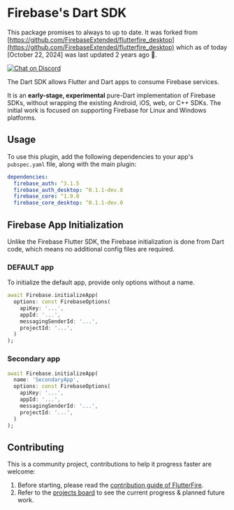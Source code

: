 # Firebase's Dart SDK

This package promises to always to up to date. It was forked from [https://github.com/FirebaseExtended/flutterfire_desktop](https://github.com/FirebaseExtended/flutterfire_desktop) which as of today [October 22, 2024] was last updated 2 years ago 🤧.

 <a href="https://invertase.link/discord">
   <img src="https://img.shields.io/discord/295953187817521152.svg?style=flat-square&colorA=7289da&label=Chat%20on%20Discord" alt="Chat on Discord">
 </a>


The Dart SDK allows Flutter and Dart apps to consume Firebase services. 

It is an __early-stage, experimental__ pure-Dart implementation of Firebase SDKs, without wrapping the existing Android, iOS, web, or C++ SDKs. The initial work is focused on supporting Firebase for Linux and Windows platforms.

## Usage

To use this plugin, add the following dependencies to your app's `pubspec.yaml` file, along with the main plugin:

```yaml
dependencies:
  firebase_auth: ^3.1.5
  firebase_auth_desktop: ^0.1.1-dev.0
  firebase_core: ^1.9.0
  firebase_core_desktop: ^0.1.1-dev.0
```

## Firebase App Initialization

Unlike the Firebase Flutter SDK, the Firebase initialization is done from Dart code, which means no additional config files are required.

### DEFAULT app
To initialize the default app, provide only options without a name.
 ```dart
 await Firebase.initializeApp(
   options: const FirebaseOptions(
     apiKey: '...',
     appId: '...',
     messagingSenderId: '...',
     projectId: '...',
   )
 );
 ```
### Secondary app
 ```dart
 await Firebase.initializeApp(
   name: 'SecondaryApp',
   options: const FirebaseOptions(
     apiKey: '...',
     appId: '...',
     messagingSenderId: '...',
     projectId: '...',
   )
 );
 ```

## Contributing

This is a community project, contributions to help it progress faster are welcome:
1. Before starting, please read the [contribution guide of FlutterFire](https://github.com/FirebaseExtended/flutterfire/blob/master/CONTRIBUTING.md).
2. Refer to the [projects board](https://github.com/invertase/flutterfire_desktop/projects) to see the current progress & planned future work.
